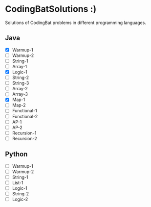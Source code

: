 # CodingBatSolutions :)

Solutions of CodingBat problems in different programming languages.

## Java
- [x] Warmup-1
- [ ] Warmup-2
- [ ] String-1
- [ ] Array-1
- [x] Logic-1
- [ ] String-2
- [ ] String-3
- [ ] Array-2
- [ ] Array-3
- [x] Map-1
- [ ] Map-2
- [ ] Functional-1
- [ ] Functional-2
- [ ] AP-1
- [ ] AP-2
- [ ] Recursion-1
- [ ] Recursion-2

## Python
- [ ] Warmup-1
- [ ] Warmup-2
- [ ] String-1
- [ ] List-1
- [ ] Logic-1
- [ ] String-2
- [ ] Logic-2
